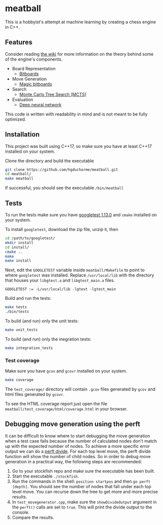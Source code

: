# meatball

This is a hobbyist's attempt at machine learning by creating a chess engine in C++.

## Features

Consider reading [the wiki](https://github.com/hgducharme/meatball/wiki/) for more information on the theory behind some of the engine's components.

- Board Representation
  - [Bitboards](https://www.chessprogramming.org/Bitboards)
- Move Generation
  - [Magic bitboards](https://www.chessprogramming.org/Magic_Bitboards)
- Search
  - [Monte Carlo Tree Search (MCTS)](https://en.wikipedia.org/wiki/Monte_Carlo_tree_search)
- Evaluation
  - [Deep neural network](https://en.wikipedia.org/wiki/Deep_learning)

This code is written with readability in mind and is not meant to be fully optimized.

## Installation

This project was built using C++17, so make sure you have at least C++17 installed on your system.

Clone the directory and build the executable

```bash
git clone https://github.com/hgducharme/meatball.git
cd meatball/
make meatball
```

If successful, you should see the executable `/bin/meatball`

## Tests

To run the tests make sure you have [googletest 1.13.0](https://github.com/google/googletest/releases/tag/v1.13.0) and `cmake` installed on your system.

To install `googletest`, download the zip file, unzip it, then

```bash
cd /path/to/googletest/
mkdir install
cd install/
cmake ..
make
make install
```

Next, edit the `GOOGLETEST` variable inside `meatball/Makefile` to point to where `googletest` was installed. Replace `/usr/local/lib` with the directory that houses your `libgtest.a` and `libgtest_main.a` files.

```make
GOOGLETEST := -L/usr/local/lib -lgtest -lgtest_main
```

Build and run the tests:

```bash
make tests
./bin/tests
```

To build (and run) only the unit tests:

```bash
make unit_tests
```

To build (and run) only the inegration tests:

```bash
make integration_tests
```

### Test coverage

Make sure you have `gcov` and `gcovr` installed on your system.

```bash
make coverage
```

The `test_coverage/` directory will contain `.gcov` files generated by `gcov` and html files generated by `gcovr`.

To see the HTML coverage report just open the file `meatball/test_coverage/html/coverage.html` in your browser.

## Debugging move generation using the perft

It can be difficult to know where to start debugging the move generation when a test case fails because the number of calculated nodes don't match up with the expected number of nodes. To achieve a more specific error output we can do a [perft divide](https://www.chessprogramming.org/Perft#Divide). For each top level move, the perft divide function will show the number of child nodes. So in order to debug move generation in a practical way, the following steps are recommended:

1. Go to your stockfish repo and make sure the executable has been built.
2. Start the executable `./stockfish`.
3. Run the commands in the shell: `position startpos` and then `go perft [depth]`. You should see the number of nodes that fall under each top level move. You can recurse down the tree to get more and more precise results.
4. In `test_movegenerator.cpp`, make sure the `showDivideOutput` argument in the `perft()` calls are set to `true`. This will print the divide output to the console.
5. Compare the results.
